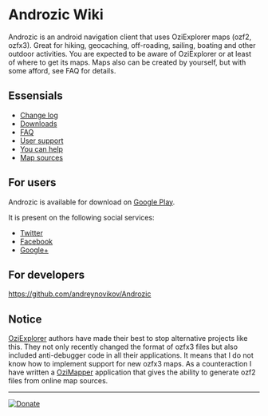 Androzic Wiki
=============

Androzic is an android navigation client that uses OziExplorer maps (ozf2, ozfx3). Great for hiking, geocaching, off-roading, sailing, boating and other outdoor activities. You are expected to be aware of OziExplorer or at least of where to get its maps. Maps also can be created by yourself, but with some afford, see FAQ for details.

Essensials
----------

* [Change log](changelog.html)
* [Downloads](downloads.html)
* [FAQ](FAQ/)
* [User support](UserSupport.html)
* [You can help](ProjectContribution.html)
* [Map sources](MapRepositories.html)

For users
---------

Androzic is available for download on [Google Play](https://play.google.com/store/apps/details?id=com.androzic).

It is present on the following social services:

* [Twitter](https://twitter.com/Androzic)
* [Facebook](http://www.facebook.com/androzic)
* [Google+](https://plus.google.com/communities/104267455273813373911)

For developers
--------------

<https://github.com/andreynovikov/Androzic>

Notice
------

[OziExplorer](OziExplorer/) authors have made their best to stop alternative projects like this. They not only recently changed the format of ozfx3 files but also included anti-debugger code in all their applications. It means that I do not know how to implement support for new ozfx3 maps. As a counteraction I have written a [OziMapper](OziMapper.html) application that gives the ability to generate ozf2 files from online map sources. 

- - -

[![Donate](https://www.paypalobjects.com/en_US/i/btn/btn_donateCC_LG_global.gif)](https://www.paypal.com/cgi-bin/webscr?cmd=_donations&business=novikov@gmail.com&lc=GB&item_name=Androzic&currency_code=USD&bn=PP-DonationsBF:btn_donateCC_LG_global.gif:NonHosted)
